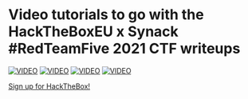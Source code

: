 # Video tutorials to go with the HackTheBoxEU x Synack #RedTeamFive 2021 CTF writeups
[![VIDEO](https://img.youtube.com/vi/TrWw6vrOuLI/0.jpg)](https://youtu.be/TrWw6vrOuLI "HTB Synack 2021: Web")
[![VIDEO](https://img.youtube.com/vi/TN1zPbKN_9E/0.jpg)](https://youtu.be/TN1zPbKN_9E "HTB Synack 2021: Reversing")
[![VIDEO](https://img.youtube.com/vi/uMRWia992IQ/0.jpg)](https://youtu.be/uMRWia992IQ "HTB Synack 2021: Forensics")
[![VIDEO](https://img.youtube.com/vi/Kqu3qpYMml8/0.jpg)](https://youtu.be/Kqu3qpYMml8 "HTB Synack 2021: Pwn")

[Sign up for HackTheBox!](https://affiliate.hackthebox.com/cryptocat-htb)